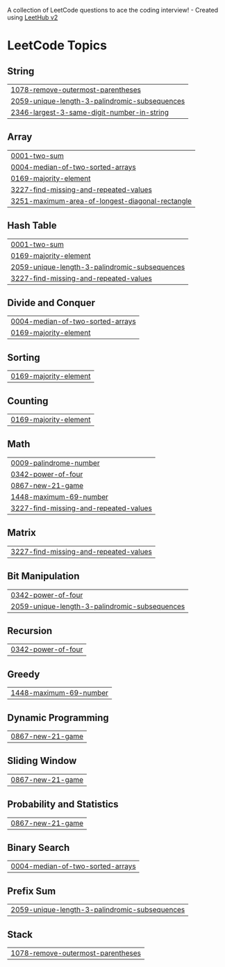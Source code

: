 A collection of LeetCode questions to ace the coding interview! - Created using [LeetHub v2](https://github.com/arunbhardwaj/LeetHub-2.0)
<!---LeetCode Topics Start-->
# LeetCode Topics
## String
|  |
| ------- |
| [1078-remove-outermost-parentheses](https://github.com/parth-maheta/Leetcode-Solutions/tree/master/1078-remove-outermost-parentheses) |
| [2059-unique-length-3-palindromic-subsequences](https://github.com/parth-maheta/Leetcode-Solutions/tree/master/2059-unique-length-3-palindromic-subsequences) |
| [2346-largest-3-same-digit-number-in-string](https://github.com/parth-maheta/Leetcode-Solutions/tree/master/2346-largest-3-same-digit-number-in-string) |
## Array
|  |
| ------- |
| [0001-two-sum](https://github.com/parth-maheta/Leetcode-Solutions/tree/master/0001-two-sum) |
| [0004-median-of-two-sorted-arrays](https://github.com/parth-maheta/Leetcode-Solutions/tree/master/0004-median-of-two-sorted-arrays) |
| [0169-majority-element](https://github.com/parth-maheta/Leetcode-Solutions/tree/master/0169-majority-element) |
| [3227-find-missing-and-repeated-values](https://github.com/parth-maheta/Leetcode-Solutions/tree/master/3227-find-missing-and-repeated-values) |
| [3251-maximum-area-of-longest-diagonal-rectangle](https://github.com/parth-maheta/Leetcode-Solutions/tree/master/3251-maximum-area-of-longest-diagonal-rectangle) |
## Hash Table
|  |
| ------- |
| [0001-two-sum](https://github.com/parth-maheta/Leetcode-Solutions/tree/master/0001-two-sum) |
| [0169-majority-element](https://github.com/parth-maheta/Leetcode-Solutions/tree/master/0169-majority-element) |
| [2059-unique-length-3-palindromic-subsequences](https://github.com/parth-maheta/Leetcode-Solutions/tree/master/2059-unique-length-3-palindromic-subsequences) |
| [3227-find-missing-and-repeated-values](https://github.com/parth-maheta/Leetcode-Solutions/tree/master/3227-find-missing-and-repeated-values) |
## Divide and Conquer
|  |
| ------- |
| [0004-median-of-two-sorted-arrays](https://github.com/parth-maheta/Leetcode-Solutions/tree/master/0004-median-of-two-sorted-arrays) |
| [0169-majority-element](https://github.com/parth-maheta/Leetcode-Solutions/tree/master/0169-majority-element) |
## Sorting
|  |
| ------- |
| [0169-majority-element](https://github.com/parth-maheta/Leetcode-Solutions/tree/master/0169-majority-element) |
## Counting
|  |
| ------- |
| [0169-majority-element](https://github.com/parth-maheta/Leetcode-Solutions/tree/master/0169-majority-element) |
## Math
|  |
| ------- |
| [0009-palindrome-number](https://github.com/parth-maheta/Leetcode-Solutions/tree/master/0009-palindrome-number) |
| [0342-power-of-four](https://github.com/parth-maheta/Leetcode-Solutions/tree/master/0342-power-of-four) |
| [0867-new-21-game](https://github.com/parth-maheta/Leetcode-Solutions/tree/master/0867-new-21-game) |
| [1448-maximum-69-number](https://github.com/parth-maheta/Leetcode-Solutions/tree/master/1448-maximum-69-number) |
| [3227-find-missing-and-repeated-values](https://github.com/parth-maheta/Leetcode-Solutions/tree/master/3227-find-missing-and-repeated-values) |
## Matrix
|  |
| ------- |
| [3227-find-missing-and-repeated-values](https://github.com/parth-maheta/Leetcode-Solutions/tree/master/3227-find-missing-and-repeated-values) |
## Bit Manipulation
|  |
| ------- |
| [0342-power-of-four](https://github.com/parth-maheta/Leetcode-Solutions/tree/master/0342-power-of-four) |
| [2059-unique-length-3-palindromic-subsequences](https://github.com/parth-maheta/Leetcode-Solutions/tree/master/2059-unique-length-3-palindromic-subsequences) |
## Recursion
|  |
| ------- |
| [0342-power-of-four](https://github.com/parth-maheta/Leetcode-Solutions/tree/master/0342-power-of-four) |
## Greedy
|  |
| ------- |
| [1448-maximum-69-number](https://github.com/parth-maheta/Leetcode-Solutions/tree/master/1448-maximum-69-number) |
## Dynamic Programming
|  |
| ------- |
| [0867-new-21-game](https://github.com/parth-maheta/Leetcode-Solutions/tree/master/0867-new-21-game) |
## Sliding Window
|  |
| ------- |
| [0867-new-21-game](https://github.com/parth-maheta/Leetcode-Solutions/tree/master/0867-new-21-game) |
## Probability and Statistics
|  |
| ------- |
| [0867-new-21-game](https://github.com/parth-maheta/Leetcode-Solutions/tree/master/0867-new-21-game) |
## Binary Search
|  |
| ------- |
| [0004-median-of-two-sorted-arrays](https://github.com/parth-maheta/Leetcode-Solutions/tree/master/0004-median-of-two-sorted-arrays) |
## Prefix Sum
|  |
| ------- |
| [2059-unique-length-3-palindromic-subsequences](https://github.com/parth-maheta/Leetcode-Solutions/tree/master/2059-unique-length-3-palindromic-subsequences) |
## Stack
|  |
| ------- |
| [1078-remove-outermost-parentheses](https://github.com/parth-maheta/Leetcode-Solutions/tree/master/1078-remove-outermost-parentheses) |
<!---LeetCode Topics End-->